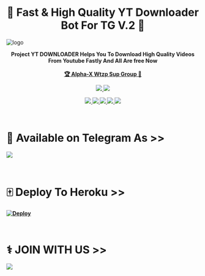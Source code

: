 <h1 align="center"><b>🍁 Fast & High Quality YT Downloader Bot For TG V.2 🚀</b></h1>

![logo](https://telegra.ph/file/f2fc2c81cd18c5ff542e8.jpg)
<br>
<p align="center"><b>
    Project YT DOWNLOADER Helps You To Download High Quality Videos From Youtube Fastly And All Are free Now
    <br><br>
        <a href="https://chat.whatsapp.com/Ku8MincABBWAEOaG44PqZE">🏆 Alpha-X Wtzp Sup Group 🔰</a>
    <br>
</p>
<p align="center"> 
    
  </a>
  <a href="https://github.com/SL-Alpha-X-Team/Youtube-Downloader-For-TG/fork">
    <img src="https://img.shields.io/github/forks/SL-Alpha-X-Team/Youtube-Downloader-For-TG?label=Fork&style=social">
    
  </a>
  <a href="https://github.com/SL-Alpha-X-Team/Youtube-Downloader-For-TG/stargazers">
    <img src="https://img.shields.io/github/stars/SL-Alpha-X-Team/Youtube-Downloader-For-TG?style=social">
  </a>
</p>

<p align="center">
  <a href="https://github.com/SL-Alpha-X-Team/Youtube-Downloader-For-TG">
    <img src="https://img.shields.io/github/repo-size/SL-Alpha-X-Team/Youtube-Downloader-For-TG?color=purple&label=Repo%20Size&style=plastic">

  </a>
  <a href="https://github.com/SL-Alpha-X-Team/Youtube-Downloader-For-TG">
    <img src="https://img.shields.io/codefactor/grade/github/phaticusthiccy/WhatsAsenaDuplicated?color=purple&label=Code%20Quality&style=plastic">

  </a>
  <a href="https://github.com/SL-Alpha-X-Team/Youtube-Downloader-For-TG/blob/master/LICENSE">
    <img src="https://img.shields.io/github/license/SL-Alpha-X-Team/Youtube-Downloader-For-TG?color=purple&label=Lisance&style=plastic">

  </a>
  <a href="https://github.com/SL-Alpha-X-Team/Youtube-Downloader-For-TG">
    <img src="https://img.shields.io/static/v1?label=Author&message=Alpha&color=purple&style=plastic">

  </a>
  <a href="https://t.me/AlphaX_SUPPORT">
    <img src="https://img.shields.io/badge/Telegram-Alpha%20Support-purple&style=plastic">

  </a>
</p>
<br>

# 🔐 Available on Telegram As >> <br>
<a href="https://t.me/Youtube_Downloader_AL4X_Bot"><img src="https://img.shields.io/badge/SEE-TELEGRAM%20BOT-white.svg?logo=Telegram"></a>

<br>

# 🀄 Deploy To Heroku >>

[![Deploy](https://www.herokucdn.com/deploy/button.svg)](https://heroku.com/deploy?template=https://github.com/mohanrajanrc/Youtube-Downloader-For-TG)

<br>

# ⚕️ JOIN WITH US >>

<a href="https://t.me/AlphaX_SUPPORT"><img src="https://img.shields.io/badge/Join-Telegram%20SUPGroup-red.svg?logo=Telegram"></a>
